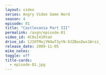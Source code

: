 ```yaml
---
layout: video
series: Angry Video Game Nerd
season: 4
episode: 81
title: "Castlevania Part III"
permalink: /avgn/episode-81
video_id: 4C0xI41RtaU
drive_id: 1JI0TMojYN4wT3ytN-9JZBasDwx3Arzz_
release_date: 2009-11-05
mike_notes:
toggle: off
title-cards:
  - episode-81.jpg
---
```

